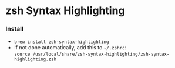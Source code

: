 # zsh Syntax Highlighting

### Install
- ```brew install zsh-syntax-highlighting```
- If not done automatically, add this to ```~/.zshrc```:  
	```source /usr/local/share/zsh-syntax-highlighting/zsh-syntax-highlighting.zsh```